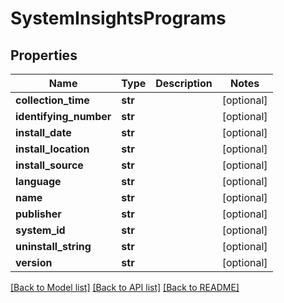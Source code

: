 # SystemInsightsPrograms

## Properties
Name | Type | Description | Notes
------------ | ------------- | ------------- | -------------
**collection_time** | **str** |  | [optional] 
**identifying_number** | **str** |  | [optional] 
**install_date** | **str** |  | [optional] 
**install_location** | **str** |  | [optional] 
**install_source** | **str** |  | [optional] 
**language** | **str** |  | [optional] 
**name** | **str** |  | [optional] 
**publisher** | **str** |  | [optional] 
**system_id** | **str** |  | [optional] 
**uninstall_string** | **str** |  | [optional] 
**version** | **str** |  | [optional] 

[[Back to Model list]](../README.md#documentation-for-models) [[Back to API list]](../README.md#documentation-for-api-endpoints) [[Back to README]](../README.md)

